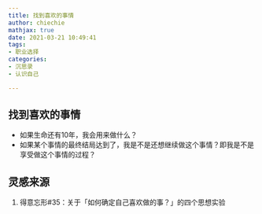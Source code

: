 ```yaml
---
title: 找到喜欢的事情
author: chiechie
mathjax: true
date: 2021-03-21 10:49:41
tags:
- 职业选择
categories:
- 沉思录
- 认识自己

---
```



## 找到喜欢的事情

- 如果生命还有10年，我会用来做什么？
- 如果某个事情的最终结局达到了，我是不是还想继续做这个事情？即我是不是享受做这个事情的过程？



## 灵感来源
1. 得意忘形#35：关于「如何确定自己喜欢做的事？」的四个思想实验